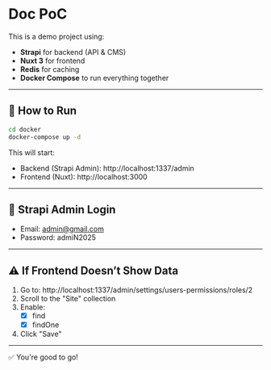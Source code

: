 # Doc PoC

This is a demo project using:

- **Strapi** for backend (API & CMS)
- **Nuxt 3** for frontend
- **Redis** for caching
- **Docker Compose** to run everything together

---

## 🧩 How to Run

```bash
cd docker
docker-compose up -d
```

This will start:
- Backend (Strapi Admin): http://localhost:1337/admin
- Frontend (Nuxt):        http://localhost:3000

---

## 🔐 Strapi Admin Login

- Email:    admin@gmail.com
- Password: admiN2025

---

## ⚠️ If Frontend Doesn’t Show Data

1. Go to: http://localhost:1337/admin/settings/users-permissions/roles/2  
2. Scroll to the "Site" collection  
3. Enable:
   - [x] find  
   - [x] findOne  
4. Click "Save"

---

✅ You're good to go!
